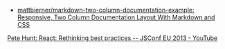 

* [mattbierner/markdown-two-column-documentation-example: Responsive, Two Column Documentation Layout With Markdown and CSS](https://github.com/mattbierner/markdown-two-column-documentation-example "")

[Pete Hunt: React: Rethinking best practices -- JSConf EU 2013 - YouTube](https://www.youtube.com/watch?v=x7cQ3mrcKaY "")